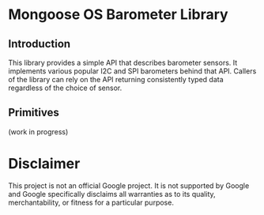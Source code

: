 # Mongoose OS Barometer Library

## Introduction
This library provides a simple API that describes barometer sensors. It
implements various popular I2C and SPI barometers behind that API. Callers of
the library can rely on the API returning consistently typed data regardless of
the choice of sensor.

## Primitives

(work in progress)

# Disclaimer

This project is not an official Google project. It is not supported by Google
and Google specifically disclaims all warranties as to its quality,
merchantability, or fitness for a particular purpose.

